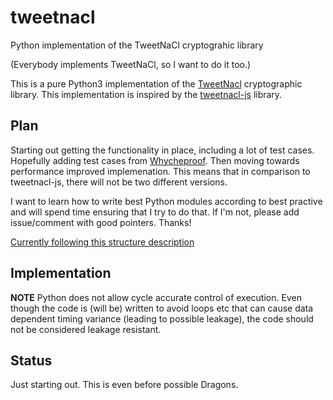 # tweetnacl
Python implementation of the TweetNaCl cryptograhic library

(Everybody implements TweetNaCl, so I want to do it too.)

This is a pure Python3 implementation of the
[TweetNacl](https://tweetnacl.cr.yp.to/) cryptographic library. This
implementation is inspired by the
[tweetnacl-js](https://github.com/dchest/tweetnacl-js) library.


## Plan

Starting out getting the functionality in place, including a lot of test
cases. Hopefully adding test cases from
[Whycheproof](https://github.com/google/wycheproof). Then moving towards
performance improved implemenation. This means that in comparison to
tweetnacl-js, there will not be two different versions.

I want to learn how to write best Python modules according to best
practive and will spend time ensuring that I try to do that. If I'm not,
please add issue/comment with good pointers. Thanks!

[Currently following this structure description](http://as.ynchrono.us/2007/12/filesystem-structure-of-python-project_21.html)


## Implementation

**NOTE** Python does not allow cycle accurate control of execution. Even
though the code is (will be) written to avoid loops etc that can cause
data dependent timing variance (leading to possible leakage), the code
should not be considered leakage resistant.


## Status

Just starting out. This is even before possible Dragons.
